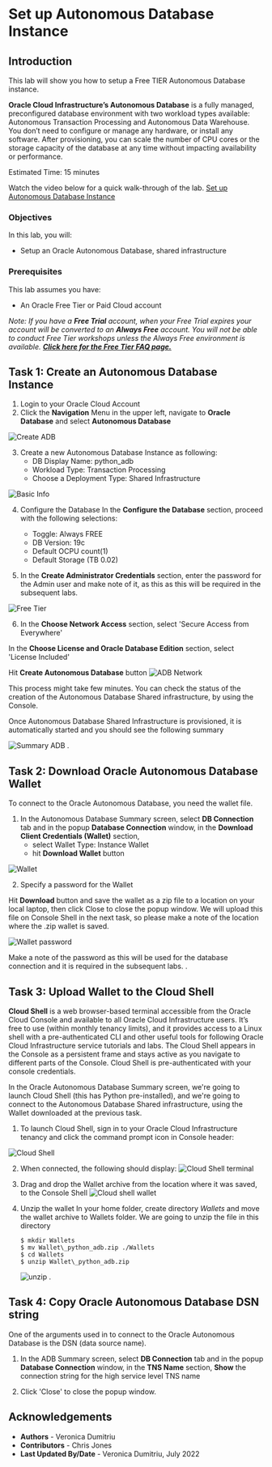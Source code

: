 # Set up Autonomous Database Instance

## Introduction

This lab will show you how to setup a Free TIER Autonomous Database  instance.

**Oracle Cloud Infrastructure’s Autonomous Database** is a fully managed, preconfigured database environment with two workload types available: Autonomous Transaction Processing and Autonomous Data Warehouse. You don’t need to configure or manage any hardware, or install any software. After provisioning, you can scale the number of CPU cores or the storage capacity of the database at any time without impacting availability or performance.

Estimated Time: 15 minutes

Watch the video below for a quick walk-through of the lab.
[Set up Autonomous Database Instance](videohub:1_dwsfp4a3)

### Objectives

In this lab, you will:

- Setup an Oracle Autonomous Database, shared infrastructure

### Prerequisites

This lab assumes you have: 
- An Oracle Free Tier or Paid Cloud account 


*Note: If you have a **Free Trial** account, when your Free Trial expires your account will be converted to an **Always Free** account. You will not be able to conduct Free Tier workshops unless the Always Free environment is available. **[Click here for the Free Tier FAQ page.](https://www.oracle.com/cloud/free/faq.html)***

## Task 1: Create an Autonomous Database Instance

1.  Login to your Oracle Cloud Account
2.  Click the **Navigation** Menu in the upper left, navigate to **Oracle Database** and select **Autonomous Database**

 ![Create ADB](./images/create_adb.png " ")

3. Create a new Autonomous Database Instance as following:
    - DB Display Name: python_adb
    - Workload Type: Transaction Processing
    - Choose a Deployment Type: Shared Infrastructure

 ![Basic Info](./images/basic_info.png " ")

4. Configure the Database
In the **Configure the Database** section, proceed with the following selections: 
    - Toggle: Always FREE
    - DB Version: 19c
    - Default OCPU count(1)
    - Default Storage (TB 0.02)

5. In the **Create Administrator Credentials** section, enter the password for the Admin user and make note of it, as this as this will be required in the subsequent labs.

 ![Free Tier](./images/free_tier.png " ")

6. In the **Choose Network Access** section, select 'Secure Access from Everywhere'

In the **Choose License and Oracle Database Edition** section, select 'License Included'

Hit **Create Autonomous Database** button
 ![ADB Network](./images/adb_network.png " ")

This process might take few minutes. You can check the status of the creation of the Autonomous Database Shared infrastructure, by using the Console.

Once Autonomous Database Shared Infrastructure is provisioned, it is automatically started and you should see the following summary

 ![Summary ADB](./images/summary.png " ")
.

## Task 2: Download Oracle Autonomous Database Wallet

To connect to the Oracle Autonomous Database, you need the wallet file.

1.  In the Autonomous Database Summary screen, select **DB Connection** tab and in the popup **Database Connection** window, in the **Download Client Credentials (Wallet)** section, 
    -  select Wallet Type: Instance Wallet
    - hit **Download Wallet** button

 ![Wallet](./images/wallet.png " ")

2. Specify a password for the Wallet

Hit **Download** button and save the wallet as a zip file to a location on your local laptop, then click Close to close the popup window. We will upload this file on Console Shell in the next task, so please make a note of the location where the .zip wallet is saved.

 ![Wallet password](./images/wallet_password.png " ")

Make a note of the password as this will be used for the database connection and it is required in the subsequent labs.
.

## Task 3: Upload Wallet to the Cloud Shell

**Cloud Shell**  is a web browser-based terminal accessible from the Oracle Cloud Console and available to all Oracle Cloud Infrastructure users. It’s free to use (within monthly tenancy limits), and it provides access to a Linux shell with a pre-authenticated CLI and other useful tools for following Oracle Cloud Infrastructure service tutorials and labs. The Cloud Shell appears in the Console as a persistent frame and stays active as you navigate to different parts of the Console. Cloud Shell is pre-authenticated with your console credentials.

In the Oracle Autonomous Database Summary screen, we're going to launch Cloud Shell (this has Python pre-installed), and we're going to connect to the Autonomous Database Shared infrastructure, using the Wallet downloaded at the previous task.  

1. To launch Cloud Shell, sign in to your Oracle Cloud Infrastructure tenancy and click the command prompt icon in Console header:

 ![Cloud Shell](./images/cloud_shell.png " ")

2. When connected, the following should display:
 ![Cloud Shell terminal](./images/cloud_shell_term.png " ")

3. Drag and drop the Wallet archive from the location where it was saved, to the Console Shell
 ![Cloud shell wallet](./images/cloud_shell_wallet.png " ")

4. Unzip the wallet
In your home folder, create directory _Wallets_ and move the wallet archive to Wallets folder. We are going to unzip the file in this directory
    ````
    $ mkdir Wallets
    $ mv Wallet\_python_adb.zip ./Wallets
    $ cd Wallets
    $ unzip Wallet\_python_adb.zip
    ````
    ![unzip](./images/shell_unzip.png " ")
.

## Task 4: Copy Oracle Autonomous Database DSN string

One of the arguments used in to connect to the Oracle Autonomous Database is the DSN (data source name).  

1.  In the ADB Summary screen, select **DB Connection** tab and in the popup **Database Connection** window, in the **TNS Name** section, **Show** the connection string for the high service level TNS name
    
2. Click 'Close' to close the popup window.

## Acknowledgements
- **Authors** - Veronica Dumitriu
- **Contributors** - Chris Jones
- **Last Updated By/Date** - Veronica Dumitriu, July 2022